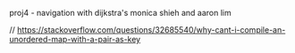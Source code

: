 proj4 - navigation with dijkstra's
monica shieh and aaron lim

// https://stackoverflow.com/questions/32685540/why-cant-i-compile-an-unordered-map-with-a-pair-as-key

